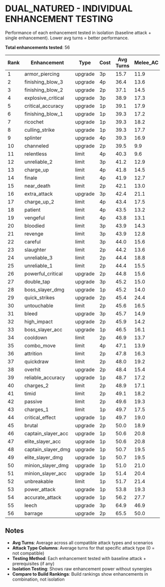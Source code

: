 # DUAL_NATURED - INDIVIDUAL ENHANCEMENT TESTING

Performance of each enhancement tested in isolation (baseline attack + single enhancement).
Lower avg turns = better performance.

**Total enhancements tested**: 56

| Rank | Enhancement | Type | Cost | Avg Turns | Melee_AC | Melee_DG | Ranged | Area | Direct |
|---|---|---|---|---|---|---|---|---|---|
| 1 | armor_piercing | upgrade | 3p | 15.7 | 11.9 | 13.1 | 15.4 | 17.7 | 16.8 |
| 2 | finishing_blow_3 | upgrade | 4p | 36.4 | 13.6 | 13.8 | 18.2 | 0.0 | 100.0 |
| 3 | finishing_blow_2 | upgrade | 2p | 37.1 | 14.5 | 14.2 | 19.8 | 0.0 | 100.0 |
| 4 | explosive_critical | upgrade | 3p | 38.9 | 17.3 | 16.4 | 22.0 | 0.0 | 100.0 |
| 5 | critical_accuracy | upgrade | 1p | 39.1 | 17.9 | 16.4 | 22.0 | 0.0 | 100.0 |
| 6 | finishing_blow_1 | upgrade | 1p | 39.3 | 17.2 | 16.8 | 23.1 | 0.0 | 100.0 |
| 7 | ricochet | upgrade | 1p | 39.3 | 18.2 | 16.4 | 22.7 | 0.0 | 100.0 |
| 8 | culling_strike | upgrade | 1p | 39.3 | 17.7 | 16.6 | 23.1 | 0.0 | 100.0 |
| 9 | splinter | upgrade | 4p | 39.3 | 16.9 | 16.1 | 24.4 | 0.0 | 100.0 |
| 10 | channeled | upgrade | 2p | 39.5 | 9.9 | 9.6 | 10.3 | 7.6 | 100.0 |
| 11 | relentless | limit | 4p | 40.3 | 9.6 | 8.9 | 10.9 | 12.3 | 100.0 |
| 12 | unreliable_2 | limit | 3p | 41.2 | 12.9 | 12.4 | 13.2 | 8.7 | 100.0 |
| 13 | charge_up | limit | 4p | 41.8 | 14.5 | 13.0 | 14.7 | 8.7 | 100.0 |
| 14 | finale | limit | 4p | 41.9 | 12.7 | 11.8 | 13.9 | 13.2 | 100.0 |
| 15 | near_death | limit | 2p | 42.1 | 13.0 | 11.5 | 14.3 | 13.7 | 100.0 |
| 16 | extra_attack | upgrade | 3p | 42.4 | 21.1 | 19.4 | 29.1 | 0.0 | 100.0 |
| 17 | charge_up_2 | limit | 4p | 43.4 | 17.5 | 16.4 | 17.7 | 8.6 | 100.0 |
| 18 | patient | limit | 4p | 43.5 | 13.2 | 12.7 | 16.7 | 18.3 | 100.0 |
| 19 | vengeful | limit | 4p | 43.8 | 13.1 | 12.8 | 16.2 | 20.7 | 100.0 |
| 20 | bloodied | limit | 3p | 43.9 | 14.3 | 13.6 | 17.1 | 18.2 | 100.0 |
| 21 | revenge | limit | 3p | 43.9 | 12.8 | 13.1 | 16.7 | 20.9 | 100.0 |
| 22 | careful | limit | 3p | 44.0 | 15.6 | 13.6 | 19.2 | 15.5 | 100.0 |
| 23 | slaughter | limit | 2p | 44.2 | 13.6 | 12.4 | 17.6 | 21.6 | 100.0 |
| 24 | unreliable_3 | limit | 2p | 44.4 | 18.8 | 18.9 | 18.7 | 10.0 | 100.0 |
| 25 | unreliable_1 | limit | 2p | 44.4 | 15.5 | 13.7 | 18.0 | 19.3 | 100.0 |
| 26 | powerful_critical | upgrade | 2p | 44.8 | 15.6 | 14.8 | 19.7 | 18.9 | 100.0 |
| 27 | double_tap | upgrade | 3p | 45.2 | 15.0 | 14.9 | 20.3 | 20.8 | 100.0 |
| 28 | boss_slayer_dmg | upgrade | 1p | 45.2 | 14.0 | 14.9 | 18.7 | 23.6 | 100.0 |
| 29 | quick_strikes | upgrade | 2p | 45.4 | 24.4 | 21.1 | 36.1 | 0.0 | 100.0 |
| 30 | untouchable | limit | 2p | 45.6 | 16.5 | 15.9 | 22.3 | 19.1 | 100.0 |
| 31 | bleed | upgrade | 3p | 45.7 | 14.9 | 12.9 | 19.1 | 27.1 | 100.0 |
| 32 | high_impact | upgrade | 2p | 45.9 | 14.2 | 14.7 | 18.3 | 28.4 | 100.0 |
| 33 | boss_slayer_acc | upgrade | 1p | 46.5 | 16.1 | 14.5 | 22.1 | 26.5 | 100.0 |
| 34 | cooldown | limit | 2p | 46.9 | 13.7 | 12.2 | 15.5 | 39.9 | 100.0 |
| 35 | combo_move | limit | 4p | 47.1 | 13.9 | 13.7 | 16.4 | 38.6 | 100.0 |
| 36 | attrition | limit | 2p | 47.8 | 16.3 | 13.6 | 21.2 | 35.4 | 100.0 |
| 37 | quickdraw | limit | 2p | 48.0 | 19.2 | 15.8 | 24.4 | 28.7 | 100.0 |
| 38 | overhit | upgrade | 2p | 48.4 | 15.4 | 17.1 | 23.4 | 34.6 | 100.0 |
| 39 | reliable_accuracy | upgrade | 1p | 48.7 | 17.2 | 16.1 | 22.3 | 36.8 | 100.0 |
| 40 | charges_2 | limit | 2p | 48.9 | 17.1 | 15.6 | 22.2 | 38.4 | 100.0 |
| 41 | timid | limit | 2p | 49.1 | 18.2 | 16.9 | 25.1 | 34.7 | 100.0 |
| 42 | passive | limit | 2p | 49.6 | 19.3 | 16.9 | 25.8 | 35.6 | 100.0 |
| 43 | charges_1 | limit | 1p | 49.7 | 17.5 | 15.5 | 23.3 | 41.6 | 100.0 |
| 44 | critical_effect | upgrade | 1p | 49.7 | 19.0 | 18.9 | 24.1 | 35.9 | 100.0 |
| 45 | brutal | upgrade | 2p | 50.0 | 18.9 | 17.5 | 26.9 | 36.6 | 100.0 |
| 46 | captain_slayer_acc | upgrade | 1p | 50.6 | 20.8 | 18.8 | 27.8 | 36.4 | 100.0 |
| 47 | elite_slayer_acc | upgrade | 1p | 50.6 | 20.8 | 18.8 | 27.8 | 36.4 | 100.0 |
| 48 | captain_slayer_dmg | upgrade | 1p | 50.7 | 19.5 | 18.0 | 28.5 | 37.9 | 100.0 |
| 49 | elite_slayer_dmg | upgrade | 1p | 50.7 | 19.5 | 18.0 | 28.5 | 37.9 | 100.0 |
| 50 | minion_slayer_dmg | upgrade | 1p | 51.0 | 21.0 | 18.9 | 28.2 | 37.9 | 100.0 |
| 51 | minion_slayer_acc | upgrade | 1p | 51.4 | 20.4 | 19.7 | 30.2 | 38.0 | 100.0 |
| 52 | unbreakable | limit | 1p | 51.7 | 21.4 | 18.8 | 27.8 | 42.0 | 100.0 |
| 53 | power_attack | upgrade | 1p | 53.8 | 19.3 | 24.4 | 28.4 | 50.4 | 100.0 |
| 54 | accurate_attack | upgrade | 1p | 56.2 | 27.7 | 21.7 | 35.6 | 52.0 | 100.0 |
| 55 | leech | upgrade | 3p | 64.9 | 46.9 | 42.5 | 70.2 | 0.0 | 100.0 |
| 56 | barrage | upgrade | 2p | 65.5 | 50.0 | 40.6 | 71.5 | 0.0 | 100.0 |

## Notes

- **Avg Turns**: Average across all compatible attack types and scenarios
- **Attack Type Columns**: Average turns for that specific attack type (0 = not compatible)
- **Testing Method**: Each enhancement tested with baseline attack + prerequisites (if any)
- **Isolation Testing**: Shows raw enhancement power without synergies
- **Compare to Build Rankings**: Build rankings show enhancements in combination, not isolation
